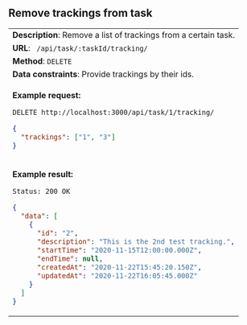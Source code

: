 ## Remove trackings from task

<table>
    <tr><td> <b>Description</b>: Remove a list of trackings from a certain task. </td></tr>
    <tr><td> <b>URL</b>: <code> /api/task/:taskId/tracking/ </code> </td></tr>
    <tr><td> <b>Method</b>: <code>DELETE</code> </td></tr>
    <tr><td> <b>Data constraints</b>: Provide trackings by their ids. </td></tr>
<tr><td>

**Example request:**

`DELETE http://localhost:3000/api/task/1/tracking/`

```json
{
  "trackings": ["1", "3"]
}
```

</td></tr>
<tr><td>

**Example result:**

`Status: 200 OK`

```json
{
  "data": [
    {
      "id": "2",
      "description": "This is the 2nd test tracking.",
      "startTime": "2020-11-15T12:00:00.000Z",
      "endTime": null,
      "createdAt": "2020-11-22T15:45:20.150Z",
      "updatedAt": "2020-11-22T16:05:45.000Z"
    }
  ]
}
```

</td></tr>
</table>
